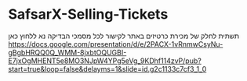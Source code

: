# SafsarX-Selling-Tickets
תשתית לחלק של מכירת כרטיזים באתר 
 לקישור לכל מסמכי הבדיקה נא ללחוץ כאן 
 https://docs.google.com/presentation/d/e/2PACX-1vRnmwCsyNu-gBgbHRQQ0Q_WMM-8jxbtOQUGBI-E7jxOgMHENT5e8MO3NJpW4YPg5eVg_9KDhf114zvP/pub?start=true&loop=false&delayms=1&slide=id.g2c1133c7cf3_1_0
